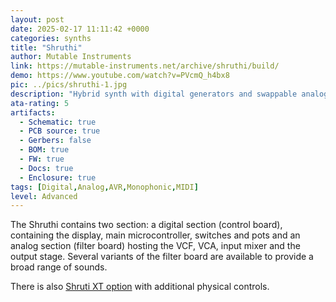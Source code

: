 ```yaml
---
layout: post
date: 2025-02-17 11:11:42 +0000
categories: synths
title: "Shruthi"
author: Mutable Instruments
link: https://mutable-instruments.net/archive/shruthi/build/
demo: https://www.youtube.com/watch?v=PVcmQ_h4bx8
pic: ../pics/shruthi-1.jpg
description: "Hybrid synth with digital generators and swappable analog filter boards"
ata-rating: 5
artifacts:
  - Schematic: true
  - PCB source: true
  - Gerbers: false
  - BOM: true
  - FW: true
  - Docs: true
  - Enclosure: true
tags: [Digital,Analog,AVR,Monophonic,MIDI]
level: Advanced
---
```


The Shruthi contains two section: a digital section (control board), containing the display, main microcontroller, switches and pots and an analog section (filter board) hosting the VCF, VCA, input mixer and the output stage. Several variants of the filter board are available to provide a broad range of sounds.

There is also [Shruti XT option](https://pichenettes.github.io/mutable-instruments-diy-archive/shruthi/digital_xt/) with additional physical controls.